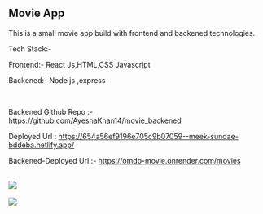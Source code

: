 <h2>Movie App</h2>

<p>This is a small movie app build with frontend and backened technologies. </p>
<p>Tech Stack:-</p>
<p>Frontend:- React Js,HTML,CSS Javascript</p>
<p>Backened:- Node js ,express</p>
<br/>
<p>Backened Github Repo :- <a href="https://github.com/AyeshaKhan14/movie_backened">https://github.com/AyeshaKhan14/movie_backened</a></p>
<p>Deployed Url : <a href="https://654a56ef9196e705c9b07059--meek-sundae-bddeba.netlify.app/">https://654a56ef9196e705c9b07059--meek-sundae-bddeba.netlify.app/</a></p>
<p>Backened-Deployed Url :- <a href="https://omdb-movie.onrender.com/movies">https://omdb-movie.onrender.com/movies</a></p>
<br/>
<img src="https://github.com/AyeshaKhan14/movie_assignment/assets/101391413/d87feabb-8727-43c2-8421-242fb1318c8c"/>
<br/>
<br/>
<img src="https://github.com/AyeshaKhan14/movie_assignment/assets/101391413/6a950d11-e788-4471-901b-58d6d3f5f9ab" />
